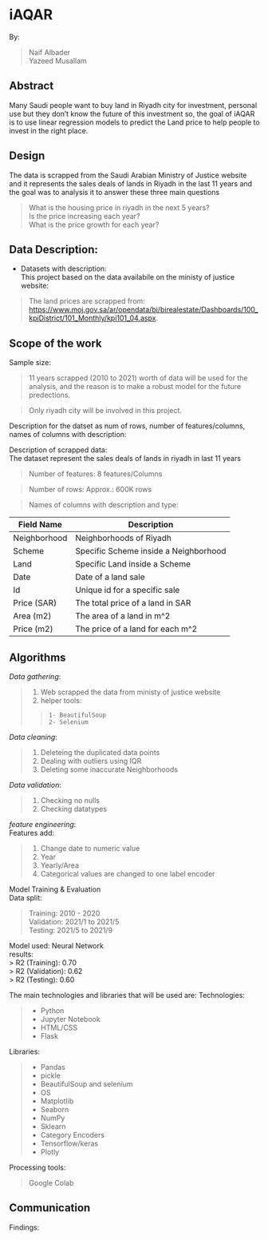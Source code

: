 
# iAQAR

By:
>   Naif Albader </br>
>   Yazeed Musallam



## Abstract
Many Saudi people want to buy land in Riyadh city for investment, personal use but they don’t know the future of this investment so, the goal of iAQAR is to use linear regression models to predict the Land price to help people to invest in the right place.

## Design
The data is scrapped from the Saudi Arabian Ministry of Justice website and it represents the sales deals of lands in Riyadh in the last 11 years and the goal was to analysis it to answer these three main questions

> What is the housing price in riyadh in the next 5 years? </br>
> Is the price increasing each year? </br>
> What is the price growth for each year?



## Data Description:
* Datasets with description: </br>
This project based on the data availabile on the ministy of justice website:

> The land prices are scrapped from: https://www.moj.gov.sa/ar/opendata/bi/birealestate/Dashboards/100_kpiDistrict/101_Monthly/kpi101_04.aspx. <br />


## Scope of the work
Sample size:

>  11 years scrapped (2010 to 2021) worth of data will be used for the analysis, and the reason is to make a robust model for the future predections.

> Only riyadh city will be involved in this project.

Description for the datset as num of rows, number of features/columns, names of columns with description:

Description of scrapped data: </br>
The dataset represent the sales deals of lands in riyadh in last 11 years

> Number of features:  8 features/Columns

> Number of rows: Approx.: 600K rows

> Names of columns with description and type:

| Field Name | Description                                                                      |
|-------------|---------------------------------------------------------------------------------|
| Neighborhood| Neighborhoods of Riyadh                                                         |
| Scheme      | Specific Scheme inside a Neighborhood                                           |                                 |
| Land        | Specific Land inside a Scheme                                                   |
| Date        | Date of a land sale                                                             |
| Id          | Unique id for a specific sale                                                   |
| Price (SAR) | The total price of a land in SAR                                                |
| Area (m2)	  | The area of a land in m^2                                                       |                          |
| Price (m2)  | The price of a land for each m^2                                                |


## Algorithms

*Data gathering*:
> 1) Web scrapped the data from ministy of justice website
> 2) helper tools:
> >     1- BeautifulSoup
> >     2- Selenium

*Data cleaning*:
> 1) Deleteing the duplicated data points
> 2) Dealing with outliers using IQR
> 3) Deleting some inaccurate Neighborhoods

*Data validation*:
> 1) Checking no nulls
> 2) Checking datatypes


*feature engineering*:
</br>
Features add:
 > 1)  Change date to numeric value
 > 2)  Year
 > 3) Yearly/Area
 > 4) Categorical values are changed to one label  encoder
 
 Model Training &  Evaluation </br>
Data split:</br>
 >  Training: 2010 - 2020 </br>
 >  Validation: 2021/1 to 2021/5 </br>
 >  Testing: 2021/5 to 2021/9

Model used: Neural Network </br>
  results: </br>
    > R2 (Training): 0.70 </br>
    > R2 (Validation):  0.62 </br>
    > R2 (Testing):  0.60
 






The main technologies and libraries that will be used are:
Technologies:
> - Python
> - Jupyter Notebook
> - HTML/CSS
> - Flask

Libraries:
> - Pandas
> - pickle
> - BeautifulSoup and selenium
> - OS
> - Matplotlib
> - Seaborn
> - NumPy
> - Sklearn
> - Category Encoders
> - Tensorflow/keras
> - Plotly

Processing tools: 
> Google Colab

## Communication
Findings:

